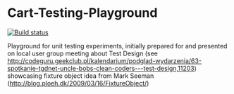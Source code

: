 # Cart-Testing-Playground

[![Build status](https://ci.appveyor.com/api/projects/status/r7rhd9snr0gxd3bo?svg=true)](https://ci.appveyor.com/project/merdacz/cart-testing-playground)

Playground for unit testing experiments, initially prepared for and presented on local user group meeting about Test Design
(see http://codeguru.geekclub.pl/kalendarium/podglad-wydarzenia/63-spotkanie-tgdnet-uncle-bobs-clean-coders---test-design,11203) showcasing fixture object idea from Mark Seeman (http://blog.ploeh.dk/2009/03/16/FixtureObject/)


